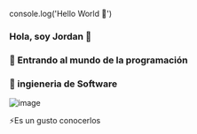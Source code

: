 console.log('Hello World 🙂')
### Hola, soy Jordan 👋
### 💬 Entrando al mundo de la programación
### 👯 ingieneria de Software

![image](https://github.com/JordanGonz/JordanGonz/assets/112443640/7a6bfaab-e307-40ed-9171-6c3092ff19b1)

⚡Es un gusto conocerlos

